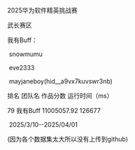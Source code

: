 2025华为软件精英挑战赛

武长赛区

我有Buff：

​	snowmumu

​	eve2333

​	mayjaneboy(hid__a9vx7kuvswr3nb)

排名	 团队名	     作品分数	运行时间（ms）

  79	我有Buff	11005057.92	126677

​						2025/3/10--2025/04/01

(因为各个数据集太大所以没有上传到github)